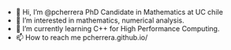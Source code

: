 - 👋 Hi, I’m @pcherrera PhD Candidate in Mathematics at UC chile
- 👀 I’m interested in mathematics, numerical analysis.
- 🌱 I’m currently learning C++ for High Performance Computing.
- 📫 How to reach me pcherrera.github.io/

<!---
pcherrera/pcherrera is a ✨ special ✨ repository because its `README.md` (this file) appears on your GitHub profile.
You can click the Preview link to take a look at your changes.
--->
